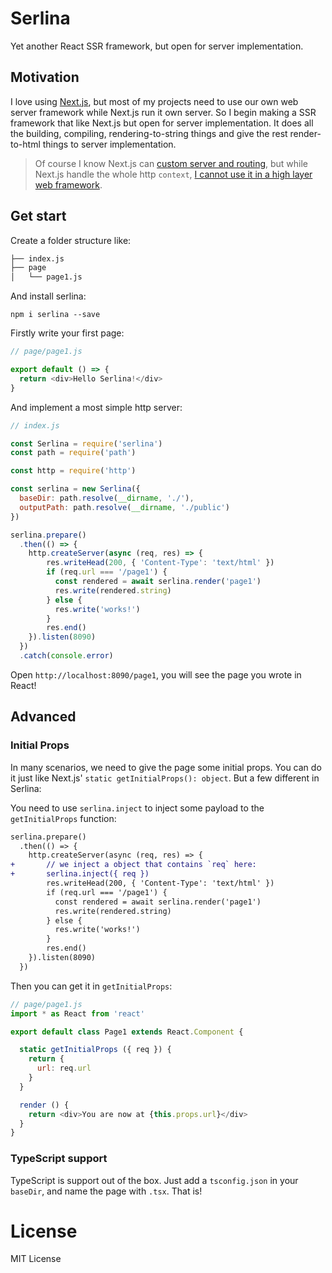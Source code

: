 # Serlina

Yet another React SSR framework, but open for server implementation.

## Motivation

I love using [Next.js](https://github.com/zeit/next.js/), but most of my projects need to use our own web server framework while Next.js run it own server. So I begin making a SSR framework that like Next.js but open for server implementation. It does all the building, compiling, rendering-to-string things and give the rest render-to-html things to server implementation.

> Of course I know Next.js can [custom server and routing](https://github.com/zeit/next.js#custom-server-and-routing), but while Next.js handle the whole http `context`, [I cannot use it in a high layer web framework](https://github.com/eggjs/egg/issues/328).

## Get start

Create a folder structure like:

```bash
├── index.js
├── page
│   └── page1.js
```

And install serlina:

```
npm i serlina --save
```

Firstly write your first page:

```js
// page/page1.js

export default () => {
  return <div>Hello Serlina!</div>
}
```

And implement a most simple http server:

```js
// index.js

const Serlina = require('serlina')
const path = require('path')

const http = require('http')

const serlina = new Serlina({
  baseDir: path.resolve(__dirname, './'),
  outputPath: path.resolve(__dirname, './public')
})

serlina.prepare()
  .then(() => {
    http.createServer(async (req, res) => {
        res.writeHead(200, { 'Content-Type': 'text/html' })
        if (req.url === '/page1') {
          const rendered = await serlina.render('page1')
          res.write(rendered.string)
        } else {
          res.write('works!')
        }
        res.end()
    }).listen(8090)
  })
  .catch(console.error)
```

Open `http://localhost:8090/page1`, you will see the page you wrote in React!

## Advanced

### Initial Props

In many scenarios, we need to give the page some initial props. You can do it just like Next.js' `static getInitialProps(): object`. But a few different in Serlina:

You need to use `serlina.inject` to inject some payload to the `getInitialProps` function:

```diff
serlina.prepare()
  .then(() => {
    http.createServer(async (req, res) => {
+       // we inject a object that contains `req` here:
+       serlina.inject({ req })
        res.writeHead(200, { 'Content-Type': 'text/html' })
        if (req.url === '/page1') {
          const rendered = await serlina.render('page1')
          res.write(rendered.string)
        } else {
          res.write('works!')
        }
        res.end()
    }).listen(8090)
  })
```

Then you can get it in `getInitialProps`:

```js
// page/page1.js
import * as React from 'react'

export default class Page1 extends React.Component {

  static getInitialProps ({ req }) {
    return {
      url: req.url
    }
  }

  render () {
    return <div>You are now at {this.props.url}</div>
  }
}

```

### TypeScript support

TypeScript is support out of the box. Just add a `tsconfig.json` in your `baseDir`, and name the page with `.tsx`. That is!

# License

MIT License

